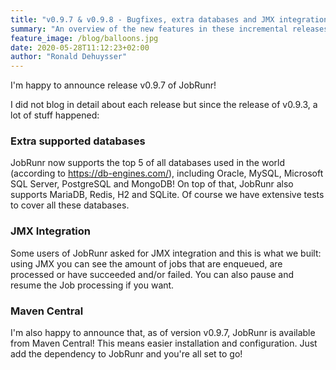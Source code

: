 ```yaml
---
title: "v0.9.7 & v0.9.8 - Bugfixes, extra databases and JMX integration"
summary: "An overview of the new features in these incremental releases"
feature_image: /blog/balloons.jpg
date: 2020-05-28T11:12:23+02:00
author: "Ronald Dehuysser"
---
```

I'm happy to announce release v0.9.7 of JobRunr!

I did not blog in detail about each release but since the release of v0.9.3, a lot of stuff happened:

### Extra supported databases
JobRunr now supports the top 5 of all databases used in the world (according to https://db-engines.com/), including Oracle, MySQL, Microsoft SQL Server, PostgreSQL and MongoDB! On top of that, JobRunr also supports MariaDB, Redis, H2 and SQLite. Of course we have extensive tests to cover all these databases.

### JMX Integration
Some users of JobRunr asked for JMX integration and this is what we built: using JMX you can see the amount of jobs that are enqueued, are processed or have succeeded and/or failed. You can also pause and resume the Job processing if you want.

### Maven Central
I'm also happy to announce that, as of version v0.9.7, JobRunr is available from Maven Central! This means easier installation and configuration. Just add the dependency to JobRunr and you're all set to go!